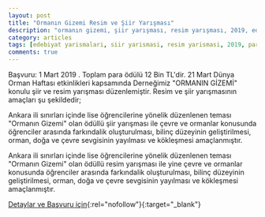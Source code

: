```yaml
---
layout: post
title: "Ormanın Gizemi Resim ve Şiir Yarışması"
description: "ormanın gizemi, şiir yarışması, resim yarışması, 2019, edebiyat yarışması, türkiye ormancılar derneği"
category: articles
tags: [edebiyat yarismalari, siir yarismasi, resim yarismasi, 2019, para odullu yarismalar]
comments: true
---
```


Başvuru: 1 Mart 2019 . Toplam para ödülü 12 Bin TL'dir.
21 Mart Dünya Orman Haftası etkinlikleri kapsamında Derneğimiz "ORMANIN GİZEMİ" konulu şiir ve resim yarışması düzenlemiştir. Resim ve şiir yarışmasının amaçları şu şekildedir;

Ankara ili sınırları içinde lise öğrencilerine yönelik düzenlenen teması "Ormanın Gizemi" olan ödüllü şiir yarışması ile çevre ve ormanlar konusunda öğrenciler arasında farkındalik oluşturulması, bilinç düzeyinin geliştirilmesi, orman, doğa ve çevre sevgisinin yayılması ve kökleşmesi amaçlanmıştır.

Ankara ili sınırları içinde lise öğrencilerine yönelik düzenlenen teması "Ormanın Gizemi" olan ödüllü resim yarışması ile yine çevre ve ormanlar konusunda öğrenciler arasında farkındalik oluşturulması, bilinç düzeyinin geliştirilmesi, orman, doğa ve çevre sevgisinin yayılması ve kökleşmesi amaçlanmıştır.


[Detaylar ve Başvuru için](http://prosds.istiklalyolu.com/sartname-2/sartname/?utm_source=edebiyatyarismalari.com&utm_medium=affiliate){:rel="nofollow"}{:target="_blank"}